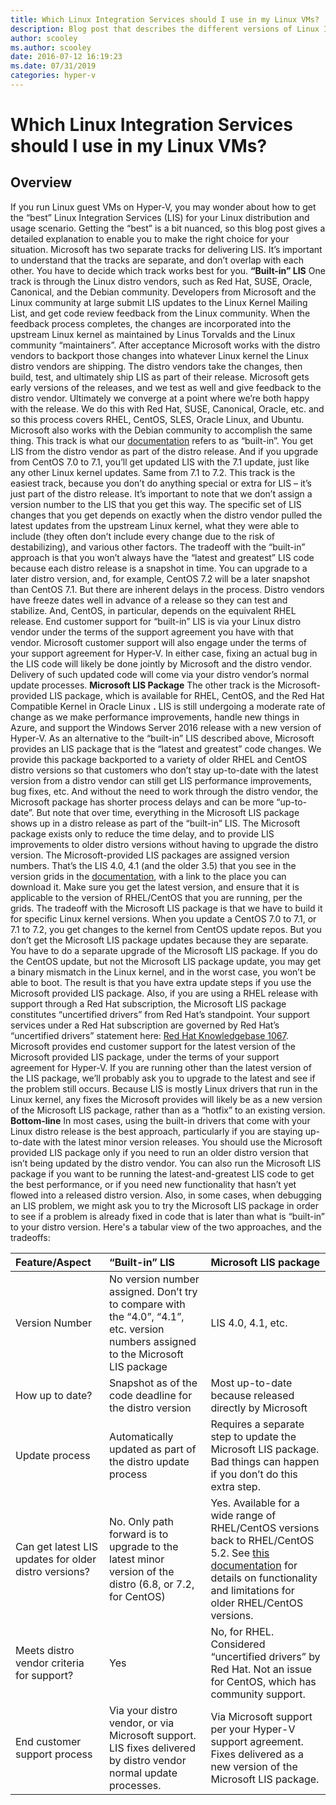 ```yaml
---
title: Which Linux Integration Services should I use in my Linux VMs?
description: Blog post that describes the different versions of Linux Integration Services and highlights the differences between each version.
author: scooley
ms.author: scooley
date: 2016-07-12 16:19:23
ms.date: 07/31/2019
categories: hyper-v
---
```

# Which Linux Integration Services should I use in my Linux VMs?

## Overview

If you run Linux guest VMs on Hyper-V, you may wonder about how to get the “best” Linux Integration Services (LIS) for your Linux distribution and usage scenario. Getting the “best” is a bit nuanced, so this blog post gives a detailed explanation to enable you to make the right choice for your situation. Microsoft has two separate tracks for delivering LIS. It’s important to understand that the tracks are separate, and don’t overlap with each other. You have to decide which track works best for you. **“Built-in” LIS** One track is through the Linux distro vendors, such as Red Hat, SUSE, Oracle, Canonical, and the Debian community. Developers from Microsoft and the Linux community at large submit LIS updates to the Linux Kernel Mailing List, and get code review feedback from the Linux community. When the feedback process completes, the changes are incorporated into the upstream Linux kernel as maintained by Linus Torvalds and the Linux community “maintainers”. After acceptance Microsoft works with the distro vendors to backport those changes into whatever Linux kernel the Linux distro vendors are shipping. The distro vendors take the changes, then build, test, and ultimately ship LIS as part of their release. Microsoft gets early versions of the releases, and we test as well and give feedback to the distro vendor. Ultimately we converge at a point where we’re both happy with the release. We do this with Red Hat, SUSE, Canonical, Oracle, etc. and so this process covers RHEL, CentOS, SLES, Oracle Linux, and Ubuntu. Microsoft also works with the Debian community to accomplish the same thing. This track is what our [documentation](https://technet.microsoft.com/library/dn531030.aspx) refers to as “built-in”. You get LIS from the distro vendor as part of the distro release. And if you upgrade from CentOS 7.0 to 7.1, you’ll get updated LIS with the 7.1 update, just like any other Linux kernel updates. Same from 7.1 to 7.2. This track is the easiest track, because you don’t do anything special or extra for LIS – it’s just part of the distro release. It’s important to note that we don’t assign a version number to the LIS that you get this way. The specific set of LIS changes that you get depends on exactly when the distro vendor pulled the latest updates from the upstream Linux kernel, what they were able to include (they often don’t include every change due to the risk of destabilizing), and various other factors. The tradeoff with the “built-in” approach is that you won’t always have the “latest and greatest” LIS code because each distro release is a snapshot in time. You can upgrade to a later distro version, and, for example, CentOS 7.2 will be a later snapshot than CentOS 7.1. But there are inherent delays in the process. Distro vendors have freeze dates well in advance of a release so they can test and stabilize. And, CentOS, in particular, depends on the equivalent RHEL release. End customer support for “built-in” LIS is via your Linux distro vendor under the terms of the support agreement you have with that vendor. Microsoft customer support will also engage under the terms of your support agreement for Hyper-V. In either case, fixing an actual bug in the LIS code will likely be done jointly by Microsoft and the distro vendor. Delivery of such updated code will come via your distro vendor’s normal update processes. **Microsoft LIS Package** The other track is the Microsoft-provided LIS package, which is available for RHEL, CentOS, and the Red Hat Compatible Kernel in Oracle Linux **.** LIS is still undergoing a moderate rate of change as we make performance improvements, handle new things in Azure, and support the Windows Server 2016 release with a new version of Hyper-V. As an alternative to the “built-in” LIS described above, Microsoft provides an LIS package that is the “latest and greatest” code changes. We provide this package backported to a variety of older RHEL and CentOS distro versions so that customers who don’t stay up-to-date with the latest version from a distro vendor can still get LIS performance improvements, bug fixes, etc. And without the need to work through the distro vendor, the Microsoft package has shorter process delays and can be more “up-to-date”. But note that over time, everything in the Microsoft LIS package shows up in a distro release as part of the “built-in” LIS. The Microsoft package exists only to reduce the time delay, and to provide LIS improvements to older distro versions without having to upgrade the distro version. The Microsoft-provided LIS packages are assigned version numbers. That’s the LIS 4.0, 4.1 (and the older 3.5) that you see in the version grids in the [documentation](https://technet.microsoft.com/library/dn531026.aspx), with a link to the place you can download it. Make sure you get the latest version, and ensure that it is applicable to the version of RHEL/CentOS that you are running, per the grids. The tradeoff with the Microsoft LIS package is that we have to build it for specific Linux kernel versions. When you update a CentOS 7.0 to 7.1, or 7.1 to 7.2, you get changes to the kernel from CentOS update repos. But you don’t get the Microsoft LIS package updates because they are separate. You have to do a separate upgrade of the Microsoft LIS package. If you do the CentOS update, but not the Microsoft LIS package update, you may get a binary mismatch in the Linux kernel, and in the worst case, you won’t be able to boot. The result is that you have extra update steps if you use the Microsoft provided LIS package. Also, if you are using a RHEL release with support through a Red Hat subscription, the Microsoft LIS package constitutes “uncertified drivers” from Red Hat’s standpoint. Your support services under a Red Hat subscription are governed by Red Hat’s “uncertified drivers” statement here: [Red Hat Knowledgebase 1067](https://access.redhat.com/articles/1067). Microsoft provides end customer support for the latest version of the Microsoft provided LIS package, under the terms of your support agreement for Hyper-V. If you are running other than the latest version of the LIS package, we’ll probably ask you to upgrade to the latest and see if the problem still occurs. Because LIS is mostly Linux drivers that run in the Linux kernel, any fixes the Microsoft provides will likely be as a new version of the Microsoft LIS package, rather than as a “hotfix” to an existing version. **Bottom-line** In most cases, using the built-in drivers that come with your Linux distro release is the best approach, particularly if you are staying up-to-date with the latest minor version releases. You should use the Microsoft provided LIS package only if you need to run an older distro version that isn’t being updated by the distro vendor. You can also run the Microsoft LIS package if you want to be running the latest-and-greatest LIS code to get the best performance, or if you need new functionality that hasn’t yet flowed into a released distro version. Also, in some cases, when debugging an LIS problem, we might ask you to try the Microsoft LIS package in order to see if a problem is already fixed in code that is later than what is “built-in” to your distro version. Here's a tabular view of the two approaches, and the tradeoffs:  

| Feature/Aspect                                        | “Built-in” LIS                                                                                                                     | Microsoft LIS package                                                                                            |
|:------------------------------------------------------|:-----------------------------------------------------------------------------------------------------------------------------------|:--------------------------------------------------------------------------------------------------|
| Version Number                                        | No version number assigned. Don’t try to compare with the “4.0”, “4.1”, etc. version numbers assigned to the Microsoft LIS package | LIS 4.0, 4.1, etc.                                                                                               |
| How up to date?                                       | Snapshot as of the code deadline for the distro version                                                                            | Most up-to-date because released directly by Microsoft                                                                     |
| Update process                                        | Automatically updated as part of the distro update process                                                                         | Requires a separate step to update the Microsoft LIS package. Bad things can happen if you don’t do this extra step.        |
| Can get latest LIS updates for older distro versions? | No. Only path forward is to upgrade to the latest minor version of the distro (6.8, or 7.2, for CentOS)                            | Yes. Available for a wide range of RHEL/CentOS versions back to RHEL/CentOS 5.2. See [this documentation](https://technet.microsoft.com/library/dn531026.aspx) for details on functionality and limitations for older RHEL/CentOS versions. |
| Meets distro vendor criteria for support?             | Yes                                                                                                                                | No, for RHEL. Considered “uncertified drivers” by Red Hat. Not an issue for CentOS, which has community support.            |
| End customer support process                          | Via your distro vendor, or via Microsoft support. LIS fixes delivered by distro vendor normal update processes.                    | Via Microsoft support per your Hyper-V support agreement. Fixes delivered as a new version of the Microsoft LIS package. |
 